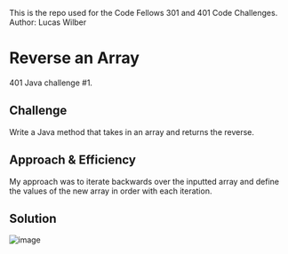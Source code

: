 This is the repo used for the Code Fellows 301 and 401 Code Challenges.
Author: Lucas Wilber

# Reverse an Array
401 Java challenge #1.

## Challenge
Write a Java method that takes in an array and returns the reverse.

## Approach & Efficiency
My approach was to iterate backwards over the inputted array and define the values of the new array in order with each iteration.

## Solution
![image](./assets/array-reverse.jpg)
